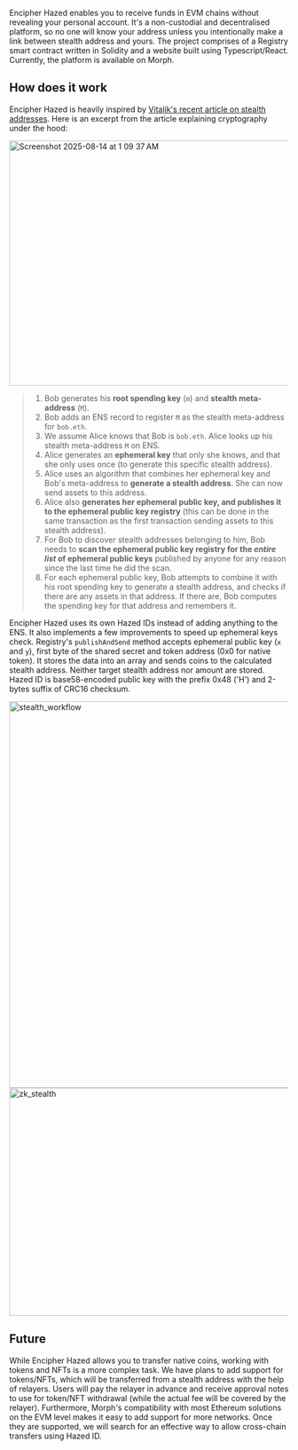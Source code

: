 Encipher Hazed enables you to receive funds in EVM chains without revealing your personal account. It's a non-custodial and decentralised platform, so no one will know your address unless you intentionally make a link between stealth address and yours.
The project comprises of a Registry smart contract written in Solidity and a website built using Typescript/React.
Currently, the platform is available on Morph.

## How does it work
Encipher Hazed is heavily inspired by [Vitalik's recent article on stealth addresses](https://vitalik.eth.limo/general/2023/01/20/stealth.html).
Here is an excerpt from the article explaining cryptography under the hood:

<img width="831" height="442" alt="Screenshot 2025-08-14 at 1 09 37 AM" src="https://github.com/user-attachments/assets/a7dfd826-cefa-47a4-beac-a8a12f87755b" />

> 1. Bob generates his **root spending key** (`m`) and **stealth meta-address** (`M`).
> 2. Bob adds an ENS record to register `M` as the stealth meta-address for `bob.eth`.
> 3. We assume Alice knows that Bob is `bob.eth`. Alice looks up his stealth meta-address `M` on ENS.
> 4. Alice generates an **ephemeral key** that only she knows, and that she only uses once (to generate this specific stealth address).
> 5. Alice uses an algorithm that combines her ephemeral key and Bob's meta-address to **generate a stealth address**. She can now send assets to this address.
> 6. Alice also **generates her ephemeral public key, and publishes it to the ephemeral public key registry** (this can be done in the same transaction as the first transaction sending assets to this stealth address).
> 7. For Bob to discover stealth addresses belonging to him, Bob needs to **scan the ephemeral public key registry for the *entire list* of ephemeral public keys** published by anyone for any reason since the last time he did the scan.
> 8. For each ephemeral public key, Bob attempts to combine it with his root spending key to generate a stealth address, and checks if there are any assets in that address. If there are, Bob computes the spending key for that address and remembers it.

Encipher Hazed uses its own Hazed IDs instead of adding anything to the ENS. It also implements a few improvements to speed up ephemeral keys check.
Registry's `publishAndSend` method accepts ephemeral public key (`x` and `y`), first byte of the shared secret and token address (0x0 for native token). It stores the data into an array and sends coins to the calculated stealth address. Neither target stealth address nor amount are stored.
Hazed ID is base58-encoded public key with the prefix 0x48 ('H') and 2-bytes suffix of CRC16 checksum.

<img width="782" height="697" alt="stealth_workflow" src="https://github.com/user-attachments/assets/2b51be6d-790c-44e7-bd6f-f0d9c0527464" />


<img width="536" height="411" alt="zk_stealth" src="https://github.com/user-attachments/assets/16a9daab-b672-42bc-9365-2e8218e0cace" />


## Future
While Encipher Hazed allows you to transfer native coins, working with tokens and NFTs is a more complex task. We have plans to add support for tokens/NFTs, which will be transferred from a stealth address with the help of relayers. Users will pay the relayer in advance and receive approval notes to use for token/NFT withdrawal (while the actual fee will be covered by the relayer).
Furthermore, Morph's compatibility with most Ethereum solutions on the EVM level makes it easy to add support for more networks. Once they are supported, we will search for an effective way to allow cross-chain transfers using Hazed ID.
